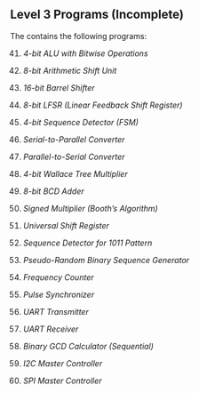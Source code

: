 ## Level 3 Programs (Incomplete)

The contains the following programs:

41.  *4-bit ALU with Bitwise Operations*

  

42.  *8-bit Arithmetic Shift Unit*

  

43.  *16-bit Barrel Shifter*

  

44.  *8-bit LFSR (Linear Feedback Shift Register)*

  

45.  *4-bit Sequence Detector (FSM)*

  

46.  *Serial-to-Parallel Converter*

  

47.  *Parallel-to-Serial Converter*

48.  *4-bit Wallace Tree Multiplier*

  

49.  *8-bit BCD Adder*

  

50.  *Signed Multiplier (Booth’s Algorithm)*

  

51.  *Universal Shift Register*

  

52.  *Sequence Detector for 1011 Pattern*

  

53.  *Pseudo-Random Binary Sequence Generator*

  

54.  *Frequency Counter*

  

55.  *Pulse Synchronizer*

  

56.  *UART Transmitter*

  

57.  *UART Receiver*

  

58.  *Binary GCD Calculator (Sequential)*

  

59.  *I2C Master Controller*

  

60.  *SPI Master Controller*